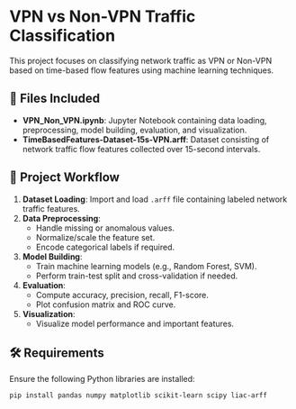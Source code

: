 
# VPN vs Non-VPN Traffic Classification

This project focuses on classifying network traffic as VPN or Non-VPN based on time-based flow features using machine learning techniques.

## 📂 Files Included

- **VPN_Non_VPN.ipynb**: Jupyter Notebook containing data loading, preprocessing, model building, evaluation, and visualization.
- **TimeBasedFeatures-Dataset-15s-VPN.arff**: Dataset consisting of network traffic flow features collected over 15-second intervals.

## 🚀 Project Workflow

1. **Dataset Loading**: Import and load `.arff` file containing labeled network traffic features.
2. **Data Preprocessing**:
   - Handle missing or anomalous values.
   - Normalize/scale the feature set.
   - Encode categorical labels if required.
3. **Model Building**:
   - Train machine learning models (e.g., Random Forest, SVM).
   - Perform train-test split and cross-validation if needed.
4. **Evaluation**:
   - Compute accuracy, precision, recall, F1-score.
   - Plot confusion matrix and ROC curve.
5. **Visualization**:
   - Visualize model performance and important features.

## 🛠️ Requirements

Ensure the following Python libraries are installed:

```bash
pip install pandas numpy matplotlib scikit-learn scipy liac-arff
